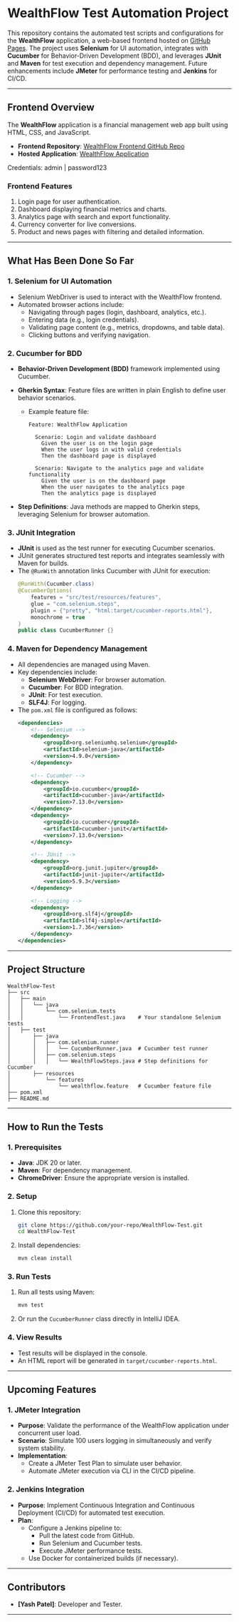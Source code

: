# WealthFlow Test Automation Project

This repository contains the automated test scripts and configurations for the **WealthFlow** application, a web-based frontend hosted on [GitHub Pages](https://yashpatel458.github.io/WealthFlow-Frontend/login.html). The project uses **Selenium** for UI automation, integrates with **Cucumber** for Behavior-Driven Development (BDD), and leverages **JUnit** and **Maven** for test execution and dependency management. Future enhancements include **JMeter** for performance testing and **Jenkins** for CI/CD.

---

## **Frontend Overview**

The **WealthFlow** application is a financial management web app built using HTML, CSS, and JavaScript.

- **Frontend Repository**: [WealthFlow Frontend GitHub Repo](https://github.com/yashpatel458/WealthFlow-Frontend)
- **Hosted Application**: [WealthFlow Application](https://yashpatel458.github.io/WealthFlow-Frontend/login.html)

Credentials: admin | password123


### **Frontend Features**
1. Login page for user authentication.
2. Dashboard displaying financial metrics and charts.
3. Analytics page with search and export functionality.
4. Currency converter for live conversions.
5. Product and news pages with filtering and detailed information.

---

## **What Has Been Done So Far**

### **1. Selenium for UI Automation**
- Selenium WebDriver is used to interact with the WealthFlow frontend.
- Automated browser actions include:
  - Navigating through pages (login, dashboard, analytics, etc.).
  - Entering data (e.g., login credentials).
  - Validating page content (e.g., metrics, dropdowns, and table data).
  - Clicking buttons and verifying navigation.

### **2. Cucumber for BDD**
- **Behavior-Driven Development (BDD)** framework implemented using Cucumber.
- **Gherkin Syntax**: Feature files are written in plain English to define user behavior scenarios.
  - Example feature file:
    ```gherkin
    Feature: WealthFlow Application

      Scenario: Login and validate dashboard
        Given the user is on the login page
        When the user logs in with valid credentials
        Then the dashboard page is displayed

      Scenario: Navigate to the analytics page and validate functionality
        Given the user is on the dashboard page
        When the user navigates to the analytics page
        Then the analytics page is displayed
    ```

- **Step Definitions**: Java methods are mapped to Gherkin steps, leveraging Selenium for browser automation.

### **3. JUnit Integration**
- **JUnit** is used as the test runner for executing Cucumber scenarios.
- JUnit generates structured test reports and integrates seamlessly with Maven for builds.
- The `@RunWith` annotation links Cucumber with JUnit for execution:
    ```java
    @RunWith(Cucumber.class)
    @CucumberOptions(
        features = "src/test/resources/features",
        glue = "com.selenium.steps",
        plugin = {"pretty", "html:target/cucumber-reports.html"},
        monochrome = true
    )
    public class CucumberRunner {}
    ```

### **4. Maven for Dependency Management**
- All dependencies are managed using Maven.
- Key dependencies include:
  - **Selenium WebDriver**: For browser automation.
  - **Cucumber**: For BDD integration.
  - **JUnit**: For test execution.
  - **SLF4J**: For logging.
- The `pom.xml` file is configured as follows:
  ```xml
  <dependencies>
      <!-- Selenium -->
      <dependency>
          <groupId>org.seleniumhq.selenium</groupId>
          <artifactId>selenium-java</artifactId>
          <version>4.9.0</version>
      </dependency>

      <!-- Cucumber -->
      <dependency>
          <groupId>io.cucumber</groupId>
          <artifactId>cucumber-java</artifactId>
          <version>7.13.0</version>
      </dependency>
      <dependency>
          <groupId>io.cucumber</groupId>
          <artifactId>cucumber-junit</artifactId>
          <version>7.13.0</version>
      </dependency>

      <!-- JUnit -->
      <dependency>
          <groupId>org.junit.jupiter</groupId>
          <artifactId>junit-jupiter</artifactId>
          <version>5.9.3</version>
      </dependency>

      <!-- Logging -->
      <dependency>
          <groupId>org.slf4j</groupId>
          <artifactId>slf4j-simple</artifactId>
          <version>1.7.36</version>
      </dependency>
  </dependencies>
  ```

---

## **Project Structure**

```
WealthFlow-Test
├── src
│   ├── main
│   │   └── java
│   │       └── com.selenium.tests
│   │           └── FrontendTest.java    # Your standalone Selenium tests
│   ├── test
│       ├── java
│       │   ├── com.selenium.runner
│       │   │   └── CucumberRunner.java  # Cucumber test runner
│       │   ├── com.selenium.steps
│       │   │   └── WealthFlowSteps.java # Step definitions for Cucumber
│       ├── resources
│           └── features
│               └── wealthflow.feature   # Cucumber feature file
├── pom.xml
├── README.md
```


---

## **How to Run the Tests**

### **1. Prerequisites**
- **Java**: JDK 20 or later.
- **Maven**: For dependency management.
- **ChromeDriver**: Ensure the appropriate version is installed.

### **2. Setup**
1. Clone this repository:
   ```bash
   git clone https://github.com/your-repo/WealthFlow-Test.git
   cd WealthFlow-Test
   ```
2. Install dependencies:
   ```bash
   mvn clean install
   ```

### **3. Run Tests**
1. Run all tests using Maven:
   ```bash
   mvn test
   ```
2. Or run the `CucumberRunner` class directly in IntelliJ IDEA.

### **4. View Results**
- Test results will be displayed in the console.
- An HTML report will be generated in `target/cucumber-reports.html`.

---

## **Upcoming Features**

### **1. JMeter Integration**
- **Purpose**: Validate the performance of the WealthFlow application under concurrent user load.
- **Scenario**: Simulate 100 users logging in simultaneously and verify system stability.
- **Implementation**:
  - Create a JMeter Test Plan to simulate user behavior.
  - Automate JMeter execution via CLI in the CI/CD pipeline.

### **2. Jenkins Integration**
- **Purpose**: Implement Continuous Integration and Continuous Deployment (CI/CD) for automated test execution.
- **Plan**:
  - Configure a Jenkins pipeline to:
    - Pull the latest code from GitHub.
    - Run Selenium and Cucumber tests.
    - Execute JMeter performance tests.
  - Use Docker for containerized builds (if necessary).

---

## **Contributors**
- **[Yash Patel]**: Developer and Tester.

---
